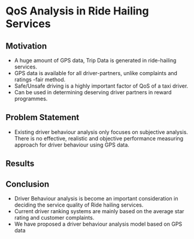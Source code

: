 # QoS Analysis in Ride Hailing Services

## Motivation
* A huge amount of GPS  data, Trip Data is generated in ride-hailing services.
* GPS data is available for all driver-partners, unlike complaints and ratings -fair method.
* Safe/Unsafe driving is a highly important factor of QoS of a taxi driver.
* Can be used in  determining deserving driver partners in reward programmes.

## Problem Statement
* Existing driver behaviour analysis only focuses on subjective analysis. There is no effective, realistic and objective performance measuring approach for driver behaviour using GPS data.
## Results





## Conclusion
* Driver Behaviour analysis is become an important  consideration in deciding the service quality of Ride
hailing services.
* Current driver ranking systems are  mainly based on the average star rating and customer complaints.
* We have proposed a driver behaviour analysis model based on GPS data


